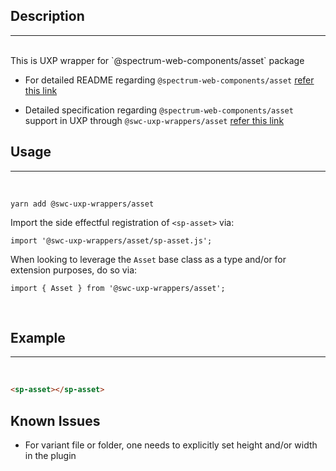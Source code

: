 ## Description

---

<br />
This is UXP wrapper for `@spectrum-web-components/asset` package 
<br />

-   For detailed README regarding `@spectrum-web-components/asset` [refer this link](https://www.npmjs.com/package/@spectrum-web-components/asset/v/0.37.0)

-   Detailed specification regarding `@spectrum-web-components/asset` support in UXP through `@swc-uxp-wrappers/asset` [refer this link](https://developer.adobe.com/photoshop/uxp/2022/uxp-api/reference-spectrum/swc/)

## Usage

---

<br />

```
yarn add @swc-uxp-wrappers/asset
```

Import the side effectful registration of `<sp-asset>` via:

```
import '@swc-uxp-wrappers/asset/sp-asset.js';
```

When looking to leverage the `Asset` base class as a type and/or for extension purposes, do so via:

```
import { Asset } from '@swc-uxp-wrappers/asset';
```

<br />

## Example

---

<br />

```html
<sp-asset></sp-asset>
```
## Known Issues
- For variant file or folder, one needs to explicitly set height and/or width in the plugin

